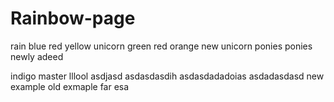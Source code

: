 # Rainbow-page
rain
blue
red
yellow
unicorn
green
red
orange
new unicorn
 ponies
ponies
newly adeed

indigo
master
lllool
asdjasd
asdasdasdih
asdasdadadoias
asdadasdasd
new example
old exmaple
far esa

